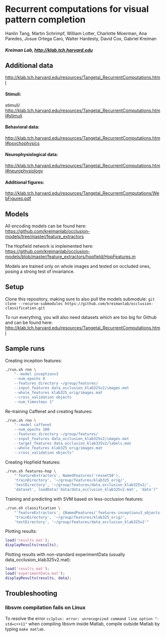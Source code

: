 # Recurrent computations for visual pattern completion

Hanlin Tang, Martin Schrimpf, William Lotter, Charlotte Moerman, Ana Paredes, Josue Ortega Caro, Walter Hardesty, David Cox, Gabriel Kreiman
##### Kreiman Lab, http://klab.tch.harvard.edu

## Additional data
http://klab.tch.harvard.edu/resources/Tangetal_RecurrentComputations.html

#### Stimuli: 
stimuli/
http://klab.tch.harvard.edu/resources/Tangetal_RecurrentComputations.html#stimuli

#### Behavioral data:
http://klab.tch.harvard.edu/resources/Tangetal_RecurrentComputations.html#psychophysics

#### Neurophysiological data:
http://klab.tch.harvard.edu/resources/Tangetal_RecurrentComputations.html#neurophysiology

#### Additional figures:
http://klab.tch.harvard.edu/resources/Tangetal_RecurrentComputations/WebFigures.pdf

## Models
All encoding models can be found here: https://github.com/kreimanlab/occlusion-models/tree/master/feature_extractors

The Hopfield network is implemented here: https://github.com/kreimanlab/occlusion-models/blob/master/feature_extractors/hopfield/HopFeatures.m

Models are trained only on whole images and tested on occluded ones, posing a strong test of invariance.

## Setup
Clone this repository, making sure to also pull the models submodule:
`git clone --recurse-submodules https://github.com/kreimanlab/occlusion-classification.git`

To run everything, you will also need datasets which are too big for Github and can be found here: http://klab.tch.harvard.edu/resources/Tangetal_RecurrentComputations.html

## Sample runs
Creating inception features:
```bash
./run.sh rnn \
    "--model inceptionv3 
    --num_epochs 0 
    --features_directory ~/group/features/ 
    --input_features data_occlusion_klab325v2/images.mat 
    --whole_features klab325_orig/images.mat  
    --cross_validation objects 
    --num_timesteps 1"
```

Re-training Caffenet and creating features:
```bash
./run.sh rnn \
    "--model caffenet 
    --num_epochs 100  
    --features_directory ~/group/features/  
    --input_features data_occlusion_klab325v2/images.mat  
    --target_features data_occlusion_klab325v2/labels.mat  
    --whole_features klab325_orig/images.mat  
    --cross_validation objects"
```

Creating Hopfield features:
```bash
./run.sh features-hop \
    "'featureExtractors', NamedFeatures('resnet50'), 
    'trainDirectory', '~/group/features/klab325_orig/', 
    'testDirectory', '~/group/features/data_occlusion_klab325v2/', 
    'dataset', loadData('data/data_occlusion_klab325v2.mat', 'data')"
```

Training and predicting with SVM based on less-occlusion features:
```bash
./run.sh classification \
    "'featureExtractors', {NamedFeatures('features-inceptionv3_objects-t0')}, 
    'trainDirectory', '~/group/features/klab325_orig/', 
    'testDirectory', '~/group/features/data_occlusion_klab325v2'"
```

Plotting results:
```MATLAB
load('results.mat');
displayResults(results);
```
Plotting results with non-standard experimentData (usually data_occlusion_klab325v2.mat):
```MATLAB
load('results.mat');
load('experimentData.mat');
displayResults(results, data);
```


## Troubleshooting
### libsvm compilation fails on Linux
To resolve the error 
`cc1plus: error: unrecognized command line option "-std=c++11"`
when compiling libsvm inside Matlab, 
compile outside Matlab by typing `make matlab`.
